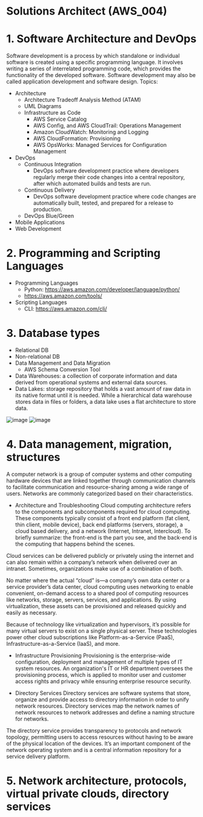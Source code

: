 # Solutions Architect (AWS_004)

# 1. Software Architecture and DevOps

Software development is a process by which standalone or individual software is created using a specific programming language. It involves writing a series of interrelated programming code, which provides the functionality of the developed software. Software development may also be called application development and software design.
Topics:
- Architecture
  - Architecture Tradeoff Analysis Method (ATAM)
  - UML Diagrams
  - Infrastructure as Code
    - AWS Service Catalog
    - AWS Config, and AWS CloudTrail: Operations Management
    - Amazon CloudWatch: Monitoring and Logging
    - AWS CloudFormation: Provisioning
    - AWS OpsWorks: Managed Services for Configuration Management
- DevOps
  - Continuous Integration
    - DevOps software development practice where developers regularly merge their code changes into a central repository, after which automated builds and tests are run. 
  - Continuous Delivery
    - DevOps software development practice where code changes are automatically built, tested, and prepared for a release to production.
  - DevOps Blue/Green
- Mobile Applications
- Web Development


# 2. Programming and Scripting Languages
- Programming Languages
  - Python: https://aws.amazon.com/developer/language/python/
  - https://aws.amazon.com/tools/
- Scripting Languages
  - CLI: https://aws.amazon.com/cli/
  
  
# 3. Database types
- Relational DB
- Non-relational DB
- Data Management and Data Migration
  -  AWS Schema Conversion Tool
-  Data Warehouses: a collection of corporate information and data derived from operational systems and external data sources.
-  Data Lakes:  storage repository that holds a vast amount of raw data in its native format until it is needed. While a hierarchical data warehouse stores data in files or folders, a data lake uses a flat architecture to store data.

![image](https://user-images.githubusercontent.com/44856918/155869311-7d77fde3-8de6-426d-8b5d-5369cd8b3796.png)
![image](https://user-images.githubusercontent.com/44856918/155869326-953c3019-ba32-48f2-9ceb-827240ab8f39.png)


# 4. Data management, migration, structures
A computer network is a group of computer systems and other computing hardware devices that are linked together through communication channels to facilitate communication and resource-sharing among a wide range of users. Networks are commonly categorized based on their characteristics.

- Architecture and Troubleshooting
Cloud computing architecture refers to the components and subcomponents required for cloud computing. These components typically consist of a front end platform (fat client, thin client, mobile device), back end platforms (servers, storage), a cloud based delivery, and a network (Internet, Intranet, Intercloud). To briefly summarize: the front-end is the part you see, and the back-end is the computing that happens behind the scenes. 

Cloud services can be delivered publicly or privately using the internet and can also remain within a company’s network when delivered over an intranet. Sometimes, organizations make use of a combination of both. 

No matter where the actual “cloud” is—a company’s own data center or a service provider’s data center, cloud computing uses networking to enable convenient, on-demand access to a shared pool of computing resources like networks, storage, servers, services, and applications. By using virtualization, these assets can be provisioned and released quickly and easily as necessary.

Because of technology like virtualization and hypervisors, it’s possible for many virtual servers to exist on a single physical server. These technologies power other cloud subscriptions like Platform-as-a-Service (PaaS), Infrastructure-as-a-Service (IaaS), and more.



- Infrastructure Provisioning
Provisioning is the enterprise-wide configuration, deployment and management of multiple types of IT system resources. An organization's IT or HR department oversees the provisioning process, which is applied to monitor user and customer access rights and privacy while ensuring enterprise resource security.


- Directory Services
Directory services are software systems that store, organize and provide access to directory information in order to unify network resources. Directory services map the network names of network resources to network addresses and define a naming structure for networks.

The directory service provides transparency to protocols and network topology, permitting users to access resources without having to be aware of the physical location of the devices. It’s an important component of the network operating system and is a central information repository for a service delivery platform.

# 5. Network architecture, protocols, virtual private clouds, directory services
